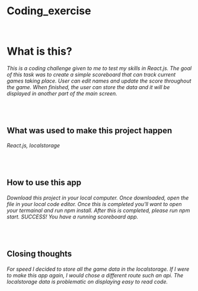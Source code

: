 # Coding_exercise 
</br>
<h1> What is this?</h1>
<h6>This is a coding challenge given to me to test my skills in React.js. The goal of this task was to create a simple scoreboard that can track current games taking place. User can edit names and update the score throughout the game. When finished, the user can store the data and it will be displayed in another part of the main screen.</h6>
</br>
<h2> What was used to make this project happen </h2>
<h6> React.js, localstorage </h6>
</br>
<h2> How to use this app</h2>
<h6> Download this project in your local computer. Once downloaded, open the file in your local code editor. Once this is completed you'll want to open your termainal and run npm install. After this is completed, please run npm start. SUCCESS! You have a running scoreboard app.</h6>
</br>
<h2>Closing thoughts</h2>
<h6>For speed I decided to store all the game data in the localstorage. If I were to make this app again, I would chose a different route such an api. The localstorage data is problematic on displaying easy to read code.  </h6>
